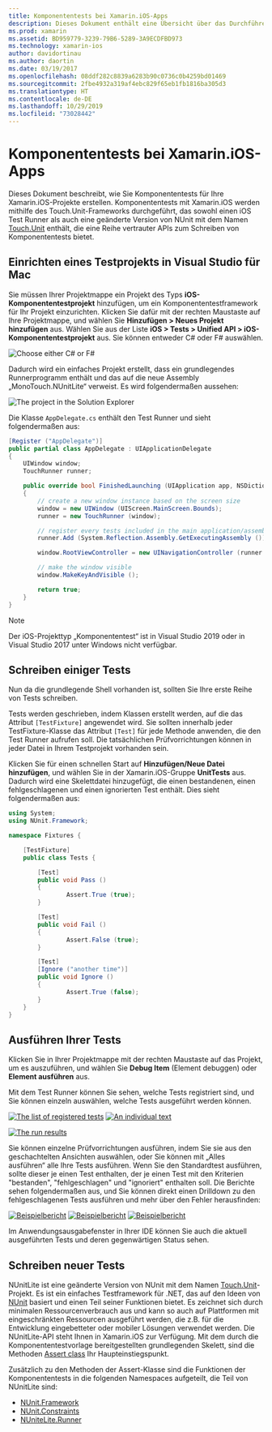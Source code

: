 ```yaml
---
title: Komponententests bei Xamarin.iOS-Apps
description: Dieses Dokument enthält eine Übersicht über das Durchführen von Komponententests für eine Xamarin.iOS-App. Es wird beschrieben, wie Sie ein Komponententestprojekt erstellen und Tests schreiben und ausführen.
ms.prod: xamarin
ms.assetid: BD959779-3239-79B6-5289-3A9ECDFBD973
ms.technology: xamarin-ios
author: davidortinau
ms.author: daortin
ms.date: 03/19/2017
ms.openlocfilehash: 08ddf282c8839a6283b90c0736c0b4259bd01469
ms.sourcegitcommit: 2fbe4932a319af4ebc829f65eb1fb1816ba305d3
ms.translationtype: HT
ms.contentlocale: de-DE
ms.lasthandoff: 10/29/2019
ms.locfileid: "73028442"
---
```

# <a name="unit-testing-xamarinios-apps"></a>Komponententests bei Xamarin.iOS-Apps

Dieses Dokument beschreibt, wie Sie Komponententests für Ihre Xamarin.iOS-Projekte erstellen.
Komponententests mit Xamarin.iOS werden mithilfe des Touch.Unit-Frameworks durchgeführt, das sowohl einen iOS Test Runner als auch eine geänderte Version von NUnit mit dem Namen [Touch.Unit](https://github.com/xamarin/Touch.Unit) enthält, die eine Reihe vertrauter APIs zum Schreiben von Komponententests bietet.

## <a name="setting-up-a-test-project-in-visual-studio-for-mac"></a>Einrichten eines Testprojekts in Visual Studio für Mac

Sie müssen Ihrer Projektmappe ein Projekt des Typs **iOS-Komponententestprojekt** hinzufügen, um ein Komponententestframework für Ihr Projekt einzurichten. Klicken Sie dafür mit der rechten Maustaste auf Ihre Projektmappe, und wählen Sie **Hinzufügen > Neues Projekt hinzufügen** aus. Wählen Sie aus der Liste **iOS > Tests > Unified API > iOS-Komponententestprojekt** aus. Sie können entweder C# oder F# auswählen.

![](touch.unit-images/00.png "Choose either C# or F#")

Dadurch wird ein einfaches Projekt erstellt, dass ein grundlegendes Runnerprogramm enthält und das auf die neue Assembly „MonoTouch.NUnitLite“ verweist. Es wird folgendermaßen aussehen:

![](touch.unit-images/01.png "The project in the Solution Explorer")

Die Klasse `AppDelegate.cs` enthält den Test Runner und sieht folgendermaßen aus:

```csharp
[Register ("AppDelegate")]
public partial class AppDelegate : UIApplicationDelegate
{
    UIWindow window;
    TouchRunner runner;

    public override bool FinishedLaunching (UIApplication app, NSDictionary options)
    {
        // create a new window instance based on the screen size
        window = new UIWindow (UIScreen.MainScreen.Bounds);
        runner = new TouchRunner (window);

        // register every tests included in the main application/assembly
        runner.Add (System.Reflection.Assembly.GetExecutingAssembly ());

        window.RootViewController = new UINavigationController (runner.GetViewController ());

        // make the window visible
        window.MakeKeyAndVisible ();

        return true;
    }
}
```

> [!NOTE]
> Der iOS-Projekttyp „Komponententest“ ist in Visual Studio 2019 oder in Visual Studio 2017 unter Windows nicht verfügbar.

## <a name="writing-some-tests"></a>Schreiben einiger Tests

Nun da die grundlegende Shell vorhanden ist, sollten Sie Ihre erste Reihe von Tests schreiben.

Tests werden geschrieben, indem Klassen erstellt werden, auf die das Attribut `[TestFixture]` angewendet wird. Sie sollten innerhalb jeder TestFixture-Klasse das Attribut `[Test]` für jede Methode anwenden, die den Test Runner aufrufen soll. Die tatsächlichen Prüfvorrichtungen können in jeder Datei in Ihrem Testprojekt vorhanden sein.

Klicken Sie für einen schnellen Start auf **Hinzufügen/Neue Datei hinzufügen**, und wählen Sie in der Xamarin.iOS-Gruppe **UnitTests** aus. Dadurch wird eine Skelettdatei hinzugefügt, die einen bestandenen, einen fehlgeschlagenen und einen ignorierten Test enthält. Dies sieht folgendermaßen aus:

```csharp
using System;
using NUnit.Framework;

namespace Fixtures {

    [TestFixture]
    public class Tests {

        [Test]
        public void Pass ()
        {
                Assert.True (true);
        }

        [Test]
        public void Fail ()
        {
                Assert.False (true);
        }

        [Test]
        [Ignore ("another time")]
        public void Ignore ()
        {
                Assert.True (false);
        }
    }
}
```

## <a name="running-your-tests"></a>Ausführen Ihrer Tests

Klicken Sie in Ihrer Projektmappe mit der rechten Maustaste auf das Projekt, um es auszuführen, und wählen Sie **Debug Item** (Element debuggen) oder **Element ausführen** aus.

Mit dem Test Runner können Sie sehen, welche Tests registriert sind, und Sie können einzeln auswählen, welche Tests ausgeführt werden können.

[![](touch.unit-images/02-sml.png "The list of registered tests")](touch.unit-images/02.png#lightbox) 
[![](touch.unit-images/03-sml.png "An individual text")](touch.unit-images/03.png#lightbox) 

[![](touch.unit-images/04-sml.png "The run results")](touch.unit-images/04.png#lightbox)

Sie können einzelne Prüfvorrichtungen ausführen, indem Sie sie aus den geschachtelten Ansichten auswählen, oder Sie können mit „Alles ausführen“ alle Ihre Tests ausführen. Wenn Sie den Standardtest ausführen, sollte dieser je einen Test enthalten, der je einen Test mit den Kriterien "bestanden", "fehlgeschlagen" und "ignoriert" enthalten soll. Die Berichte sehen folgendermaßen aus, und Sie können direkt einen Drilldown zu den fehlgeschlagenen Tests ausführen und mehr über den Fehler herausfinden:

[![](touch.unit-images/05-sml.png "Beispielbericht")](touch.unit-images/05.png#lightbox) [![](touch.unit-images/06-sml.png "Beispielbericht")](touch.unit-images/06.png#lightbox) [![](touch.unit-images/07-sml.png "Beispielbericht")](touch.unit-images/07.png#lightbox)

Im Anwendungsausgabefenster in Ihrer IDE können Sie auch die aktuell ausgeführten Tests und deren gegenwärtigen Status sehen.

## <a name="writing-new-tests"></a>Schreiben neuer Tests

NUnitLite ist eine geänderte Version von NUnit mit dem Namen [Touch.Unit](https://github.com/xamarin/Touch.Unit)-Projekt. Es ist ein einfaches Testframework für .NET, das auf den Ideen von [NUnit](https://nunit.com/) basiert und einen Teil seiner Funktionen bietet.
Es zeichnet sich durch minimalen Ressourcenverbrauch aus und kann so auch auf Plattformen mit eingeschränkten Ressourcen ausgeführt werden, die z.B. für die Entwicklung eingebetteter oder mobiler Lösungen verwendet werden. Die NUnitLite-API steht Ihnen in Xamarin.iOS zur Verfügung. Mit dem durch die Komponententestvorlage bereitgestellten grundlegenden Skelett, sind die Methoden [Assert class](xref:NUnit.Framework.Assert) Ihr Haupteinstiegspunkt.

Zusätzlich zu den Methoden der Assert-Klasse sind die Funktionen der Komponententests in die folgenden Namespaces aufgeteilt, die Teil von NUnitLite sind:

- [NUnit.Framework](xref:NUnit.Framework)
- [NUnit.Constraints](xref:NUnit.Framework.Constraints)
- [NUniteLite.Runner](xref:NUnitLite.Runner)
